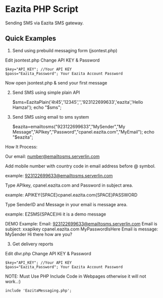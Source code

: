 Eazita PHP Script
=================

Sending SMS via Eazita SMS gateway.


Quick Examples
--------------

1) Send using prebuild messaging form (jsontest.php)

Edit jsontest.php
Change API KEY & Password

	$key="API_KEY"; //Your API KEY
	$pass="Eazita_Password"; Your Eazita Account Password

Now open jsontest.php & send your first message


2) Send SMS using simple plain API


	$sms=EazitaPlain('4t45','12345','','923122699633','eazita','Hello Hamza!');
	echo "$sms";


4) Send SMS using email to sms system


	$eazita=emailtosms("923122699633","MySender","My Message","APIkey","Password","cpanel.eazita.com","MyEmail");
	echo "$eazita";


How It Process:

Our email: number@emailtosms.serverlin.com

Add mobile number with country code in email address before @ symbol.

example: 923122699633@emailtosms.serverlin.com

Type APIkey, cpanel.eazita.com and Password in subject area.

example: APIKEY{SPACE}cpanel.eazita.com{SPACE}PASSWORD

Type SenderID and Message in your email is message area.

example: EZSMS{SPACE}Hi it is a demo message


DEMO Example:
Email: 923122699633@emailtosms.serverlin.com
Email is subject: xxapikey cpanel.eazita.com MyPasswordIsHere
Email is message: MySender Hi there how are you?



3) Get delivery reports

Edit dlvr.php
Change API KEY & Password

	$key="API_KEY"; //Your API KEY
	$pass="Eazita_Password"; Your Eazita Account Password


NOTE: Must Use PHP Include Code in Webpages otherwise it will not work..:)
			
	include 'EazitaMessaging.php';
